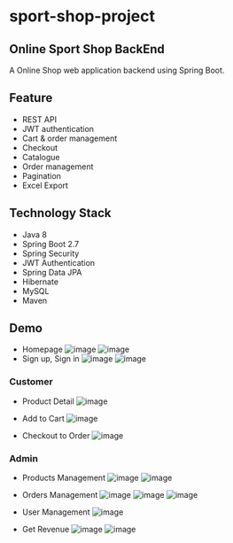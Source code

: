 # sport-shop-project
## Online Sport Shop BackEnd
A Online Shop web application backend using Spring Boot.
## Feature
- REST API
- JWT authentication
- Cart & order management
- Checkout
- Catalogue
- Order management
- Pagination
- Excel Export
## Technology Stack
- Java 8
- Spring Boot 2.7
- Spring Security
- JWT Authentication
- Spring Data JPA
- Hibernate
- MySQL
- Maven
## Demo
- Homepage
![image](https://github.com/juny76/sport-shop-project/assets/87554832/0d6e703f-19c8-464b-9388-d5b34cb36f6d)
![image](https://github.com/juny76/sport-shop-project/assets/87554832/94f1568f-74fc-444e-81b8-b5ab84198780)
- Sign up, Sign in
![image](https://github.com/juny76/sport-shop-project/assets/87554832/9bd6d41c-cf7b-4581-838b-c21420c2d0aa)
![image](https://github.com/juny76/sport-shop-project/assets/87554832/735356ac-8e3c-449d-9e55-0a266511166d)


### Customer
* Product Detail
![image](https://github.com/juny76/sport-shop-project/assets/87554832/5e6d6da5-7528-4e5e-a19d-1ebcbbd94acd)

* Add to Cart
![image](https://github.com/juny76/sport-shop-project/assets/87554832/b8d8490c-e540-4101-aedc-71c99b36dedf)

* Checkout to Order
![image](https://github.com/juny76/sport-shop-project/assets/87554832/ee94667a-8449-4cc2-bb9a-155eafd6929e)

### Admin
* Products Management
![image](https://github.com/juny76/sport-shop-project/assets/87554832/9f0fca8b-fe00-4f53-8493-00112145a9ea)
![image](https://github.com/juny76/sport-shop-project/assets/87554832/bcb129c5-0475-4256-938f-37e149a0199b)

* Orders Management
![image](https://github.com/juny76/sport-shop-project/assets/87554832/16a254a5-12ef-4e61-aec3-4e451cae4a40)
![image](https://github.com/juny76/sport-shop-project/assets/87554832/21aa5833-8dee-4415-9c9d-3e14b8e73f50)
![image](https://github.com/juny76/sport-shop-project/assets/87554832/f0e2b8e0-01ff-4832-8077-664395b657b5)

* User Management
![image](https://github.com/juny76/sport-shop-project/assets/87554832/04736b89-2b9d-4017-bfd0-461c9a3a1dcc)

* Get Revenue
![image](https://github.com/juny76/sport-shop-project/assets/87554832/6eb62b95-cc48-445f-8b69-ecbc851c568c)
![image](https://github.com/juny76/sport-shop-project/assets/87554832/0c8561aa-62c6-49be-ae48-441efb1ec1d2)


